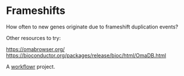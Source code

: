 # Frameshifts

How often to new genes originate due to frameshift duplication events?

Other resources to try:

https://omabrowser.org/
https://bioconductor.org/packages/release/bioc/html/OmaDB.html

A [workflowr][] project.

[workflowr]: https://github.com/jdblischak/workflowr
